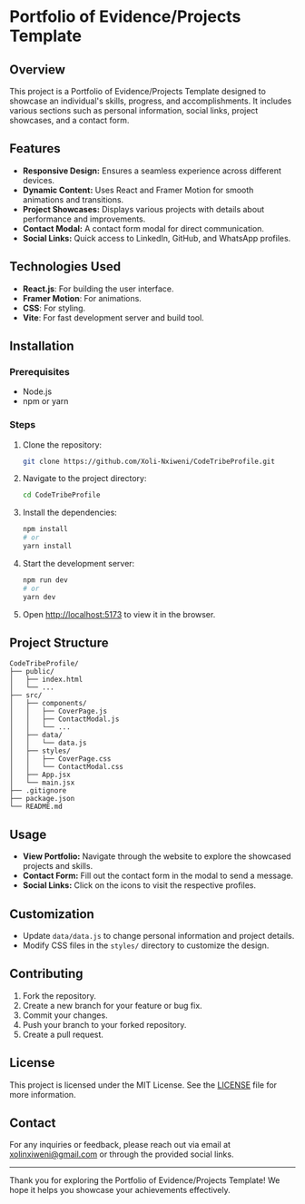 # Portfolio of Evidence/Projects Template

## Overview
This project is a Portfolio of Evidence/Projects Template designed to showcase an individual's skills, progress, and accomplishments. It includes various sections such as personal information, social links, project showcases, and a contact form.

## Features
- **Responsive Design:** Ensures a seamless experience across different devices.
- **Dynamic Content:** Uses React and Framer Motion for smooth animations and transitions.
- **Project Showcases:** Displays various projects with details about performance and improvements.
- **Contact Modal:** A contact form modal for direct communication.
- **Social Links:** Quick access to LinkedIn, GitHub, and WhatsApp profiles.

## Technologies Used
- **React.js**: For building the user interface.
- **Framer Motion**: For animations.
- **CSS**: For styling.
- **Vite**: For fast development server and build tool.

## Installation

### Prerequisites
- Node.js
- npm or yarn

### Steps
1. Clone the repository:
   ```bash
   git clone https://github.com/Xoli-Nxiweni/CodeTribeProfile.git
   ```
2. Navigate to the project directory:
   ```bash
   cd CodeTribeProfile
   ```
3. Install the dependencies:
   ```bash
   npm install
   # or
   yarn install
   ```
4. Start the development server:
   ```bash
   npm run dev
   # or
   yarn dev
   ```
5. Open [http://localhost:5173](http://localhost:5173) to view it in the browser.

## Project Structure
```
CodeTribeProfile/
├── public/
│   ├── index.html
│   └── ...
├── src/
│   ├── components/
│   │   ├── CoverPage.js
│   │   ├── ContactModal.js
│   │   └── ...
│   ├── data/
│   │   └── data.js
│   ├── styles/
│   │   ├── CoverPage.css
│   │   └── ContactModal.css
│   ├── App.jsx
│   └── main.jsx
├── .gitignore
├── package.json
└── README.md
```

## Usage
- **View Portfolio:** Navigate through the website to explore the showcased projects and skills.
- **Contact Form:** Fill out the contact form in the modal to send a message.
- **Social Links:** Click on the icons to visit the respective profiles.

## Customization
- Update `data/data.js` to change personal information and project details.
- Modify CSS files in the `styles/` directory to customize the design.

## Contributing
1. Fork the repository.
2. Create a new branch for your feature or bug fix.
3. Commit your changes.
4. Push your branch to your forked repository.
5. Create a pull request.

## License
This project is licensed under the MIT License. See the [LICENSE](LICENSE) file for more information.

## Contact
For any inquiries or feedback, please reach out via email at [xolinxiweni@gmail.com](mailto:xolinxiweni@gmail.com) or through the provided social links.

---

Thank you for exploring the Portfolio of Evidence/Projects Template! We hope it helps you showcase your achievements effectively.

